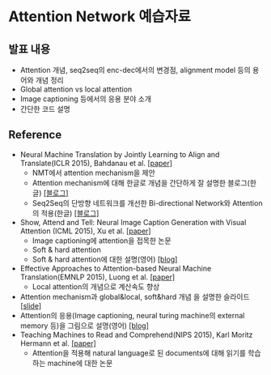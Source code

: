 # Attention Network 예습자료

## 발표 내용

* Attention 개념, seq2seq의 enc-dec에서의 변경점, alignment model 등의 용어와 개념 정리
* Global attention vs local attention
* Image captioning 등에서의 응용 분야 소개
* 간단한 코드 설명

## Reference
* Neural Machine Translation by Jointly Learning to Align and Translate(ICLR 2015), Bahdanau et al. [[paper]](https://arxiv.org/abs/1409.0473)
	* NMT에서 attention mechanism을 제안
	* Attention mechanism에 대해 한글로 개념을 간단하게 잘 설명한 블로그(한글) [[블로그]](https://ratsgo.github.io/from%20frequency%20to%20semantics/2017/10/06/attention/)
	* Seq2Seq의 단방향 네트워크를 개선한 Bi-directional Network와 Attention의 적용(한글) [[블로그]](https://ratsgo.github.io/natural%20language%20processing/2017/10/22/manning/)
* Show, Attend and Tell: Neural Image Caption Generation with Visual Attention (ICML 2015), Xu et al. [[paper]](https://arxiv.org/abs/1502.03044)
	* Image captioning에 attention을 접목한 논문
	* Soft & hard attention
	* Soft & hard attention에 대한 설명(영어) [[blog]](https://jhui.github.io/2017/03/15/Soft-and-hard-attention/)
* Effective Approaches to Attention-based Neural Machine Translation(EMNLP 2015), Luong et al. [[paper]](https://arxiv.org/abs/1508.04025)
	* Local attention의 개념으로 계산속도 향상
* Attention mechanism과 global&local, soft&hard 개념 을 설명한 슬라이드 [[slide]](https://www.slideshare.net/healess/attention-mechanismseq2seq)
* Attention의 응용(Image captioning, neural turing machine의 external memory 등)을 그림으로 설명(영어) [[blog]](https://blog.heuritech.com/2016/01/20/attention-mechanism/)
* Teaching Machines to Read and Comprehend(NIPS 2015),  Karl Moritz Hermann et al. [[paper]](https://arxiv.org/abs/1506.03340)
	* Attention을 적용해 natural language로 된 documents에 대해 읽기를 학습하는 machine에 대한 논문 
